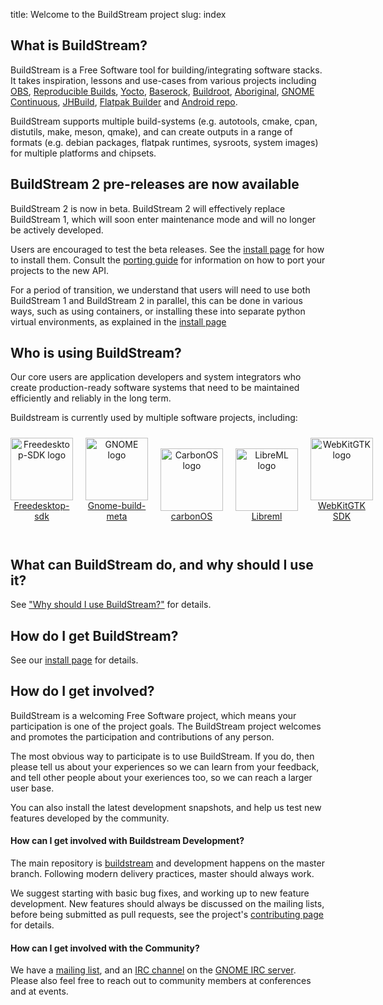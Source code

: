 title: Welcome to the BuildStream project
slug: index

## What is BuildStream?

BuildStream is a Free Software tool for building/integrating software stacks.
It takes inspiration, lessons and use-cases from various projects including
[OBS](https://openbuildservice.org/),
[Reproducible Builds](https://reproducible-builds.org/),
[Yocto](https://www.yoctoproject.org/),
[Baserock](https://baserock.org/),
[Buildroot](https://buildroot.org/),
[Aboriginal](https://www.landley.net/aboriginal/),
[GNOME Continuous](https://wiki.gnome.org/Attic/GnomeContinuous),
[JHBuild](https://www.freedesktop.org/wiki/Software/jhbuild/),
[Flatpak Builder](https://docs.flatpak.org/en/latest/flatpak-builder.html) and
[Android repo](https://gerrit.googlesource.com/git-repo/).

BuildStream supports multiple build-systems (e.g. autotools, cmake, cpan,
distutils, make, meson, qmake), and can create outputs in a range of formats
(e.g. debian packages, flatpak runtimes, sysroots, system images) for multiple
platforms and chipsets.

## BuildStream 2 pre-releases are now available

BuildStream 2 is now in beta. BuildStream 2 will effectively replace
BuildStream 1, which will soon enter maintenance mode and will no longer be
actively developed.

Users are encouraged to test the beta releases. See the [install page](install.html)
for how to install them. Consult the [porting guide](https://docs.buildstream.build/master/main_porting.html)
for information on how to port your projects to the new API.

For a period of transition, we understand that users will need to use both BuildStream 1
and BuildStream 2 in parallel, this can be done in various ways, such as using containers,
or installing these into separate python virtual environments, as explained in the
[install page](install.html)

## Who is using BuildStream?

Our core users are application developers and system integrators who create
production-ready software systems that need to be maintained efficiently and
reliably in the long term.

Buildstream is currently used by multiple software projects, including:

<div style="display:flex; align-items:flex-end">
 <div style="margin:10px; margin-left:0; vertical-align:bottom; text-align:center">
  <a
href="https://gitlab.com/freedesktop-sdk/freedesktop-sdk">
    <img src="/images/Freedesktop-sdk_logo.png"
     alt="Freedesktop-SDK logo"
     width="100">
    <br>Freedesktop-sdk
  </a>
 </div>
 <br>
 <div style="margin:10px; vertical-align:bottom; text-align:center">
  <a href="https://gitlab.gnome.org/GNOME/gnome-build-meta/">
    <img src="/images/Gnome-build-meta_logo.png"
     alt="GNOME logo"
     width="100">
    <br>Gnome-build-meta</a>
 </div>
 <br>
 <div style="margin:10px; vertical-align:bottom; text-align:center">
  <a href="https://gitlab.com/carbonOS/build-meta">
    <img src="/images/CarbonOS_logo.png"
     alt="CarbonOS logo"
     width="100">
   <br>carbonOS
  </a>
 </div>
 <br>
 <div style="margin:10px; vertical-align:bottom; text-align:center">
  <a href="https://gitlab.com/libreml/libreml">
    <img src="/images/Libreml_logo.png"
     alt="LibreML logo"
     width="100">
    <br>Libreml
  </a>
 </div>
 <br>
 <div style="margin:10px; vertical-align:bottom; text-align:center">
  <a href="https://github.com/WebKit/webkit/tree/master/Tools/buildstream">
    <img src="/images/WebKitGTK_logo.png"
     alt="WebKitGTK logo"
     width="100">
   <br> WebKitGTK SDK
  </a>
 </div>
</div>
<br>

## What can BuildStream do, and why should I use it?

See ["Why should I use BuildStream?"](https://docs.buildstream.build/master/main_about.html#why-should-i-use-buildstream)
for details.

## How do I get BuildStream?

See our [install page]({filename}installation.md) for details.

## How do I get involved?

BuildStream is a welcoming Free Software project, which means your participation
is one of the project goals. The BuildStream project welcomes and promotes the
participation and contributions of any person.

The most obvious way to participate is to use BuildStream. If you do, then
please tell us about your experiences so we can learn from your feedback,
and tell other people about your exeriences too, so we can reach a larger user
base.

You can also install the latest development snapshots, and help us test new
features developed by the community.

#### How can I get involved with Buildstream Development?

The main repository is [buildstream] and development happens on the master
branch. Following modern delivery practices, master should always work.

We suggest starting with basic bug fixes, and working up to new feature
development. New features should always be discussed on the mailing lists,
before being submitted as pull requests, see the project's [contributing page]
for details.

#### How can I get involved with the Community?

We have a [mailing list], and an [IRC channel] on the [GNOME IRC server].
Please also feel free to reach out to community members at conferences and at
events.

[mailing list]: https://lists.apache.org/list.html?dev@buildstream.apache.org
[IRC channel]: irc://irc.gnome.org/#buildstream
[GNOME IRC server]: https://wiki.gnome.org/Community/GettingInTouch/IRC
[buildstream]: https://github.com/apache/buildstream
[contributing page]: https://github.com/apache/buildstream/tree/master/CONTRIBUTING.rst
